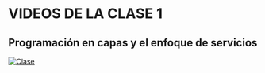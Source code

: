 # VIDEOS DE LA CLASE 1

## Programación en capas y el enfoque de servicios

[![Clase](https://raw.githubusercontent.com/gcoronelc/UNI-FIEE-2023-3-BMA15-M/main/img/youtube.png)](https://youtu.be/C19EwKrLPNs)